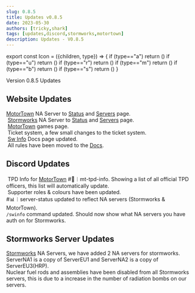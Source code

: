 ```yaml
---
slug: 0.8.5
title: Updates v0.8.5
date: 2023-05-30
authors: [tricky,shark]
tags: [updates,discord,stormworks,motortown]
description: Updates - V0.8.5
---
```

export const Icon = ({children, type}) => {
  if (type=="a") return (<i class="fas fa-plus update-add" title="Added"></i>)
  if (type=="u") return (<i class="fas fa-arrow-up update-updated" title="Updated"></i>)
  if (type=="r") return (<i class="fas fa-minus update-removed" title="Removed"></i>)
  if (type=="m") return (<i class="fas fa-exchange-alt update-moved" title="Moved"></i>)
  if (type=="b") return (<i class="fas fa-bug update-bug" title="Bug"></i>)
  if (type=="s") return (<i class="fas fa-star update-star" title="Star"></i>)
}

Version 0.8.5 Updates

<!--truncate-->

## Website Updates

&#8203;<Icon type="a"></Icon> <a href="https://trickys.gg/games">MotorTown</a> NA Server to <a href="https://status.trickys.gg">Status</a> and <a href="https://trickys.gg/servers">Servers</a> page.<br/>
&#8203;<Icon type="a"></Icon> <a href="https://trickys.gg/games">Stormworks</a> NA Server to <a href="https://status.trickys.gg">Status</a> and <a href="https://trickys.gg/servers">Servers</a> page.<br/>
&#8203;<Icon type="u"></Icon> <a href="https://trickys.gg/games">MotorTown</a> games page.<br/>
&#8203;<Icon type="u"></Icon> Ticket system, a few small changes to the ticket system.<br/>
&#8203;<Icon type="u"></Icon> [Sw Info](/stormworks/sw-servers) Docs page updated.<br/>
&#8203;<Icon type="m"></Icon> All rules have been moved to the <a href="https://docs.trickys.gg">Docs</a>.<br/>


## Discord Updates

&#8203;<Icon type="a"></Icon> TPD Info for <a href="https://trickys.gg/games">MotorTown</a> [<a class="discord-text">#🚨︱mt-tpd-info</a>](discord://discord.com/channels/710922135580835950/1112747506292510720). Showing a list of all official TPD officers, this list will automatically update.<br/>
&#8203;<Icon type="u"></Icon> Supporter roles & colours have been updated.<br/>
&#8203;<Icon type="u"></Icon> <a class="discord-text">#📊︱server-status</a> updated to reflect NA servers (Stormworks & MotorTown).<br/>
&#8203;<Icon type="u"></Icon> `/swinfo` command updated. Should now show what NA servers you have auth on for Stormworks.<br/>


## Stormworks Server Updates

&#8203;<Icon type="a"></Icon> <a href="https://trickys.gg/stormworks">Stormworks</a> NA Servers, we have added 2 NA servers for stormworks. ServerNA1 is a copy of ServerEU1 and ServerNA2 is a copy of ServerEU3(HRP).<br/>
&#8203;<Icon type="u"></Icon> Nuclear fuel rods and assemblies have been disabled from all Stormworks servers, this is due to a increase in the number of radiation bombs on our servers.<br/>